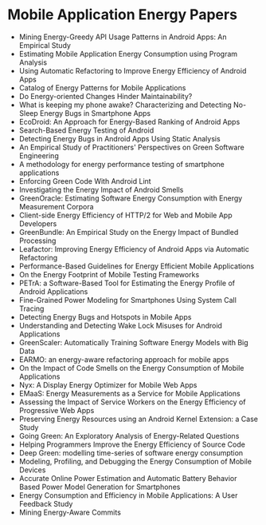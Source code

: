 # Mobile Application Energy Papers

<ul>

                             

 <li><a target="_blank" href="https://github.com/manjunath5496/Mobile-Application-Energy-Papers/blob/master/m(1).pdf" style="text-decoration:none;">Mining Energy-Greedy API Usage Patterns in Android Apps: An Empirical Study</a></li>

 <li><a target="_blank" href="https://github.com/manjunath5496/Mobile-Application-Energy-Papers/blob/master/m(2).pdf" style="text-decoration:none;">Estimating Mobile Application Energy Consumption using Program Analysis</a></li>

<li><a target="_blank" href="https://github.com/manjunath5496/Mobile-Application-Energy-Papers/blob/master/m(3).pdf" style="text-decoration:none;">Using Automatic Refactoring to Improve Energy Efficiency of Android Apps</a></li>
 <li><a target="_blank" href="https://github.com/manjunath5496/Mobile-Application-Energy-Papers/blob/master/m(4).pdf" style="text-decoration:none;">Catalog of Energy Patterns for Mobile Applications</a></li>                              
<li><a target="_blank" href="https://github.com/manjunath5496/Mobile-Application-Energy-Papers/blob/master/m(5).pdf" style="text-decoration:none;">Do Energy-oriented Changes Hinder Maintainability?</a></li>
<li><a target="_blank" href="https://github.com/manjunath5496/Mobile-Application-Energy-Papers/blob/master/m(6).pdf" style="text-decoration:none;">What is keeping my phone awake? Characterizing and Detecting No-Sleep Energy Bugs in Smartphone Apps</a></li>
 <li><a target="_blank" href="https://github.com/manjunath5496/Mobile-Application-Energy-Papers/blob/master/m(7).pdf" style="text-decoration:none;">EcoDroid: An Approach for Energy-Based Ranking of Android Apps</a></li>

 <li><a target="_blank" href="https://github.com/manjunath5496/Mobile-Application-Energy-Papers/blob/master/m(8).pdf" style="text-decoration:none;"> Search-Based Energy Testing of Android </a></li>
   <li><a target="_blank" href="https://github.com/manjunath5496/Mobile-Application-Energy-Papers/blob/master/m(9).pdf" style="text-decoration:none;">Detecting Energy Bugs in Android Apps Using Static Analysis</a></li>
  
   
 <li><a target="_blank" href="https://github.com/manjunath5496/Mobile-Application-Energy-Papers/blob/master/m(10).pdf" style="text-decoration:none;">An Empirical Study of Practitioners' Perspectives on Green Software Engineering </a></li>                              
<li><a target="_blank" href="https://github.com/manjunath5496/Mobile-Application-Energy-Papers/blob/master/m(11).pdf" style="text-decoration:none;">A methodology for energy performance testing of smartphone applications</a></li>
<li><a target="_blank" href="https://github.com/manjunath5496/Mobile-Application-Energy-Papers/blob/master/m(12).pdf" style="text-decoration:none;">Enforcing Green Code With Android Lint</a></li>
<li><a target="_blank" href="https://github.com/manjunath5496/Mobile-Application-Energy-Papers/blob/master/m(13).pdf" style="text-decoration:none;">Investigating the Energy Impact of Android Smells</a></li>

<li><a target="_blank" href="https://github.com/manjunath5496/Mobile-Application-Energy-Papers/blob/master/m(14).pdf" style="text-decoration:none;">GreenOracle: Estimating Software Energy Consumption with Energy Measurement Corpora</a></li>
                              
<li><a target="_blank" href="https://github.com/manjunath5496/Mobile-Application-Energy-Papers/blob/master/m(15).pdf" style="text-decoration:none;">Client-side Energy Efficiency of HTTP/2 for Web and Mobile App Developers</a></li>

<li><a target="_blank" href="https://github.com/manjunath5496/Mobile-Application-Energy-Papers/blob/master/m(16).pdf" style="text-decoration:none;">GreenBundle: An Empirical Study on the Energy Impact of Bundled Processing</a></li>

  <li><a target="_blank" href="https://github.com/manjunath5496/Mobile-Application-Energy-Papers/blob/master/m(17).pdf" style="text-decoration:none;">Leafactor: Improving Energy Efficiency of Android Apps via Automatic Refactoring</a></li>   
  
<li><a target="_blank" href="https://github.com/manjunath5496/Mobile-Application-Energy-Papers/blob/master/m(18).pdf" style="text-decoration:none;">Performance-Based Guidelines for Energy Efficient Mobile Applications</a></li> 

  
<li><a target="_blank" href="https://github.com/manjunath5496/Mobile-Application-Energy-Papers/blob/master/m(19).pdf" style="text-decoration:none;">On the Energy Footprint of Mobile Testing Frameworks</a></li> 

<li><a target="_blank" href="https://github.com/manjunath5496/Mobile-Application-Energy-Papers/blob/master/m(20).pdf" style="text-decoration:none;">PETrA: a Software-Based Tool for Estimating the Energy Profile of Android Applications</a></li>

<li><a target="_blank" href="https://github.com/manjunath5496/Mobile-Application-Energy-Papers/blob/master/m(21).pdf" style="text-decoration:none;">Fine-Grained Power Modeling for Smartphones Using System Call Tracing</a></li>
<li><a target="_blank" href="https://github.com/manjunath5496/Mobile-Application-Energy-Papers/blob/master/m(22).pdf" style="text-decoration:none;">Detecting Energy Bugs and Hotspots in Mobile Apps</a></li> 
 <li><a target="_blank" href="https://github.com/manjunath5496/Mobile-Application-Energy-Papers/blob/master/m(23).pdf" style="text-decoration:none;">Understanding and Detecting Wake Lock Misuses for Android Applications</a></li> 
 

   <li><a target="_blank" href="https://github.com/manjunath5496/Mobile-Application-Energy-Papers/blob/master/m(24).pdf" style="text-decoration:none;">GreenScaler: Automatically Training Software Energy Models with Big Data</a></li>
 
   <li><a target="_blank" href="https://github.com/manjunath5496/Mobile-Application-Energy-Papers/blob/master/m(25).pdf" style="text-decoration:none;">EARMO: an energy-aware refactoring approach for mobile apps</a></li>                              
 <li><a target="_blank" href="https://github.com/manjunath5496/Mobile-Application-Energy-Papers/blob/master/m(26).pdf" style="text-decoration:none;">On the Impact of Code Smells on the Energy Consumption of Mobile Applications</a></li>
 <li><a target="_blank" href="https://github.com/manjunath5496/Mobile-Application-Energy-Papers/blob/master/m(27).pdf" style="text-decoration:none;">Nyx: A Display Energy Optimizer for Mobile Web Apps</a></li>
   
 
   <li><a target="_blank" href="https://github.com/manjunath5496/Mobile-Application-Energy-Papers/blob/master/m(28).pdf" style="text-decoration:none;">EMaaS: Energy Measurements as a Service for Mobile Applications</a></li>
 
   <li><a target="_blank" href="https://github.com/manjunath5496/Mobile-Application-Energy-Papers/blob/master/m(29).pdf" style="text-decoration:none;">Assessing the Impact of Service Workers on the Energy Efficiency of Progressive Web Apps </a></li>                              

  <li><a target="_blank" href="https://github.com/manjunath5496/Mobile-Application-Energy-Papers/blob/master/m(30).pdf" style="text-decoration:none;">Preserving Energy Resources using an Android Kernel Extension: a Case Study</a></li>
 
   <li><a target="_blank" href="https://github.com/manjunath5496/Mobile-Application-Energy-Papers/blob/master/m(31).pdf" style="text-decoration:none;">Going Green: An Exploratory Analysis of Energy-Related Questions</a></li> 
    <li><a target="_blank" href="https://github.com/manjunath5496/Mobile-Application-Energy-Papers/blob/master/m(32).pdf" style="text-decoration:none;">Helping Programmers Improve the Energy Efficiency of Source Code</a></li> 

   <li><a target="_blank" href="https://github.com/manjunath5496/Mobile-Application-Energy-Papers/blob/master/m(33).pdf" style="text-decoration:none;">Deep Green: modelling time-series of software energy consumption</a></li>                              

  <li><a target="_blank" href="https://github.com/manjunath5496/Mobile-Application-Energy-Papers/blob/master/m(34).pdf" style="text-decoration:none;">Modeling, Profiling, and Debugging the Energy Consumption of Mobile Devices</a></li> 
 
  <li><a target="_blank" href="https://github.com/manjunath5496/Mobile-Application-Energy-Papers/blob/master/m(35).pdf" style="text-decoration:none;">Accurate Online Power Estimation and Automatic Battery Behavior Based Power Model Generation for Smartphones</a></li> 

  <li><a target="_blank" href="https://github.com/manjunath5496/Mobile-Application-Energy-Papers/blob/master/m(36).pdf" style="text-decoration:none;">Energy Consumption and Efficiency in Mobile Applications: A User Feedback Study</a></li> 
 
<li><a target="_blank" href="https://github.com/manjunath5496/Mobile-Application-Energy-Papers/blob/master/m(37).pdf" style="text-decoration:none;">Mining Energy-Aware Commits</a></li>
 </ul>
  
  
